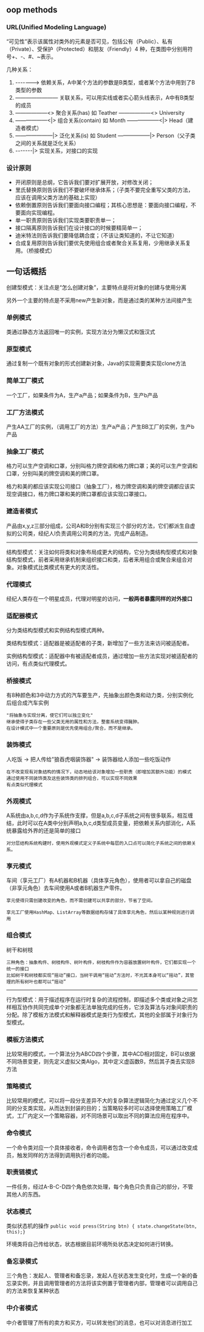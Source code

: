 ## oop methods

### URL(Unified Modeling Language)

“可见性”表示该属性对类外的元素是否可见，包括公有（Public）、私有（Private）、受保护（Protected）和朋友（Friendly）4 种，在类图中分别用符号+、-、#、~表示。

几种关系：

1. -------> 依赖关系，A中某个方法的参数是B类型，或者某个方法中用到了B类型的参数
2. ———————— 关联关系，可以用实线或者实心箭头线表示，A中有B类型的成员
3. ——————<> 聚合关系(has) 如 Teather ——————<> University
4. ——————<|> 组合关系(contain) 如 Month ——————<|> Head（建造者模式）
5. ———————|> 泛化关系(is) 如 Student ——————|> Person（父子类之间的关系就是泛化关系）
6. -------|> 实现关系，对接口的实现

### 设计原则

- 开闭原则是总纲，它告诉我们要对扩展开放，对修改关闭；
- 里氏替换原则告诉我们不要破坏继承体系；（子类不要完全重写父类的方法，应该在调用父类方法的基础上实现）
- 依赖倒置原则告诉我们要面向接口编程；其核心思想是：要面向接口编程，不要面向实现编程。
- 单一职责原则告诉我们实现类要职责单一；
- 接口隔离原则告诉我们在设计接口的时候要精简单一；
- 迪米特法则告诉我们要降低耦合度；（不该让类知道的，不让它知道）
- 合成复用原则告诉我们要优先使用组合或者聚合关系复用，少用继承关系复用。（桥接模式）

## 一句话概括

创建型模式：关注点是“怎么创建对象”，主要特点是将对象的创建与使用分离

另外一个主要的特点是不采用new产生新对象，而是通过类的某种方法间接产生

### 单例模式

类通过静态方法返回唯一的实例，实现方法分为懒汉式和饿汉式

### 原型模式

通过复制一个既有对象的形式创建新对象，Java的实现需要类实现clone方法

### 简单工厂模式

一个工厂，如果条件为A，生产a产品；如果条件为B，生产b产品

### 工厂方法模式

产生AA工厂的实例，（调用工厂的方法）生产a产品；产生BB工厂的实例，生产b产品

### 抽象工厂模式

格力可以生产空调和口罩，分别叫格力牌空调和格力牌口罩；美的可以生产空调和口罩，分别叫美的牌空调和美的牌口罩。

格力和美的都应该实现公司接口（抽象工厂），格力牌空调和美的牌空调都应该实现空调接口，格力牌口罩和美的牌口罩都应该实现口罩接口。

### 建造者模式

产品由x,y,z三部分组成，公司A和B分别有实现三个部分的方法，它们都派生自虚拟的公司类，经纪人I负责调用公司类的方法，完成产品制造。

----------------

结构型模式：关注如何将类和对象布局成更大的结构，它分为类结构型模式和对象结构型模式，前者采用继承机制来组织接口和类，后者釆用组合或聚合来组合对象。对象模式比类模式有更大的灵活性。

### 代理模式

经纪人类存在一个明星成员，代理对明星的访问，**一般两者暴露同样的对外接口**

### 适配器模式

分为类结构型模式和实例结构型模式两种。

类结构型模式：适配器是被适配者的子类，新增加了一些方法来访问被适配者。

实例结构型模式：适配器中有被适配者成员，通过增加一些方法实现对被适配者的访问，有点类似代理模式。

### 桥接模式

有8种颜色和3中动力方式的汽车要生产，先抽象出颜色类和动力类，分别实例化后组合成汽车实例

    "将抽象与实现分离，使它们可以独立变化"
    继承使得子类存在一些父类无用的属性和方法，整套系统变得臃肿。
    在设计模式中一个重要原则是优先使用组合/聚合，而不是继承。

### 装饰模式

人吃饭 -> 把人传给"狼吞虎咽装饰器" -> 装饰器给人添加一些吃饭动作

    在不改变现有对象结构的情况下，动态地给该对象增加一些职责（即增加其额外功能）的模式
    通过使用不同装饰类及这些装饰类的排列组合，可以实现不同效果
    有点类似代理模式

### 外观模式

A系统由a,b,c,d作为子系统作支撑，但是a,b,c,d子系统之间有很多联系，相互缠结，此时可以在A类中分别声明a,b,c,d类型成员变量，把依赖关系内部消化，A系统暴露给外界的还是简单的接口

    对分层结构系统构建时，使用外观模式定义子系统中每层的入口点可以简化子系统之间的依赖关系。

### 享元模式

车间（享元工厂）有A机器和B机器（具体享元角色），使用者可以拿自己的磁盘（非享元角色）去车间使用A或者B机器生产零件。

    享元使得只需创建改变的角色，而不需创建可以共享的部分，节省了空间。

    享元工厂使用HashMap、ListArray等数据结构存储了具体享元角色，然后以某种规则进行调用

### 组合模式

树干和树枝

    三种角色：抽象构件、树枝构件、树叶构件，树枝构件作为容器放置树叶构件，它们都实现一个统一的接口
    比如树干和树枝都实现“摇动”接口，当树干调用“摇动”方法时，不光其本身可以“摇动”，其管理的所有树叶也都可以“摇动”

----------------

行为型模式：用于描述程序在运行时复杂的流程控制，即描述多个类或对象之间怎样相互协作共同完成单个对象都无法单独完成的任务，它涉及算法与对象间职责的分配。除了模板方法模式和解释器模式是类行为型模式，其他的全部属于对象行为型模式。

### 模板方法模式

比较常用的模式，一个算法分为ABCD四个步骤，其中ACD相对固定，B可以依据不同场景变更，则先定义虚拟父类Algo，其中定义虚函数B，然后其子类去实现B方法

### 策略模式

比较常用的模式，可以将一段分支差异不大的复杂算法逻辑简化为通过定义几个不同的分支类实现，从而达到封装的目的；当策略较多时可以选择使用策略工厂模式，工厂内定义一个策略容器，对不同场景可以取出不同的算法应用在程序中。

### 命令模式

一个命令类对应一个具体接收者，命令调用者包含一个命令成员，可以通过改变成员，触发同样的方法得到调用执行者的功能。

### 职责链模式

一件任务，经过A-B-C-D四个角色依次处理，每个角色只负责自己的部分，不管其他人的东西。

### 状态模式

类似状态机的操作 `public void press(String btn) { state.changeState(btn, this);}`

环境类将自己传给状态，状态根据目前环境所处状态决定如何进行转换。

### 备忘录模式

三个角色：发起人、管理者和备忘录，发起人在状态发生变化时，生成一个新的备忘录实例，并且调用管理者的方法将该实例置于管理者内部，管理者可以调用自己的方法来恢复某种状态

### 中介者模式

中介者管理了所有的卖方和买方，可以转发他们的消息，也可以对消息进行加工
